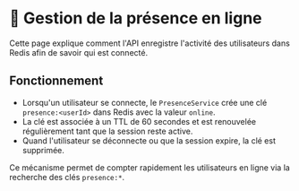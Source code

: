 # 📡 Gestion de la présence en ligne

Cette page explique comment l'API enregistre l'activité des utilisateurs dans Redis afin de savoir qui est connecté.

## Fonctionnement

- Lorsqu'un utilisateur se connecte, le `PresenceService` crée une clé `presence:<userId>` dans Redis avec la valeur `online`.
- La clé est associée à un TTL de 60 secondes et est renouvelée régulièrement tant que la session reste active.
- Quand l'utilisateur se déconnecte ou que la session expire, la clé est supprimée.

Ce mécanisme permet de compter rapidement les utilisateurs en ligne via la recherche des clés `presence:*`.
